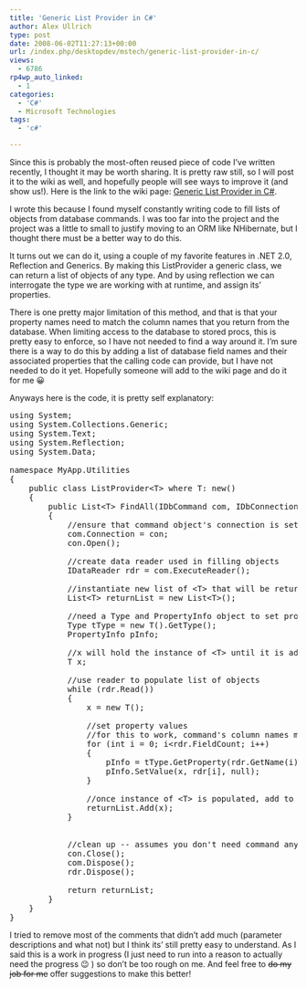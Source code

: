 ```yaml
---
title: 'Generic List Provider in C#'
author: Alex Ullrich
type: post
date: 2008-06-02T11:27:13+00:00
url: /index.php/desktopdev/mstech/generic-list-provider-in-c/
views:
  - 6786
rp4wp_auto_linked:
  - 1
categories:
  - 'C#'
  - Microsoft Technologies
tags:
  - 'c#'

---
```

Since this is probably the most-often reused piece of code I&#8217;ve written recently, I thought it may be worth sharing. It is pretty raw still, so I will post it to the wiki as well, and hopefully people will see ways to improve it (and show us!). Here is the link to the wiki page: [Generic List Provider in C#][1].

I wrote this because I found myself constantly writing code to fill lists of objects from database commands. I was too far into the project and the project was a little to small to justify moving to an ORM like NHibernate, but I thought there must be a better way to do this. 

It turns out we can do it, using a couple of my favorite features in .NET 2.0, Reflection and Generics. By making this ListProvider a generic class, we can return a list of objects of any type. And by using reflection we can interrogate the type we are working with at runtime, and assign its&#8217; properties. 

There is one pretty major limitation of this method, and that is that your property names need to match the column names that you return from the database. When limiting access to the database to stored procs, this is pretty easy to enforce, so I have not needed to find a way around it. I&#8217;m sure there is a way to do this by adding a list of database field names and their associated properties that the calling code can provide, but I have not needed to do it yet. Hopefully someone will add to the wiki page and do it for me 😀

Anyways here is the code, it is pretty self explanatory:

<pre>using System;
using System.Collections.Generic;
using System.Text;
using System.Reflection;
using System.Data;

namespace MyApp.Utilities
{
    public class ListProvider&lt;T&gt; where T: new()
    {
        public List&lt;T&gt; FindAll(IDbCommand com, IDbConnection con)
        {
            //ensure that command object's connection is set, open connection
            com.Connection = con;
            con.Open();

            //create data reader used in filling objects
            IDataReader rdr = com.ExecuteReader();

            //instantiate new list of &lt;T&gt; that will be returned
            List&lt;T&gt; returnList = new List&lt;T&gt;();

            //need a Type and PropertyInfo object to set properties via reflection
            Type tType = new T().GetType();
            PropertyInfo pInfo;

            //x will hold the instance of &lt;T&gt; until it is added to the list
            T x;

            //use reader to populate list of objects
            while (rdr.Read())
            {
                x = new T();

                //set property values
                //for this to work, command's column names must match property names in object &lt;T&gt;
                for (int i = 0; i&lt;rdr.FieldCount; i++)
                {
                    pInfo = tType.GetProperty(rdr.GetName(i));
                    pInfo.SetValue(x, rdr[i], null);
                }

                //once instance of &lt;T&gt; is populated, add to list
                returnList.Add(x);
            }


            //clean up -- assumes you don't need command anymore
            con.Close();
            com.Dispose();
            rdr.Dispose();

            return returnList;
        }
    }
}</pre>

I tried to remove most of the comments that didn&#8217;t add much (parameter descriptions and what not) but I think its&#8217; still pretty easy to understand. As I said this is a work in progress (I just need to run into a reason to actually need the progress 😉 ) so don&#8217;t be too rough on me. And feel free to <del>do my job for me</del> offer suggestions to make this better!

 [1]: http://wiki.ltd.local/index.php/Generic_List_Provider_in_CSharp